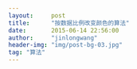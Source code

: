 ```yaml
---
layout:     post
title:      "按数据比例改变颜色的算法"
date:       2015-06-14 22:56:00
author:     "jinlongwang"
header-img: "img/post-bg-03.jpg"
tag: "算法"
---
```

